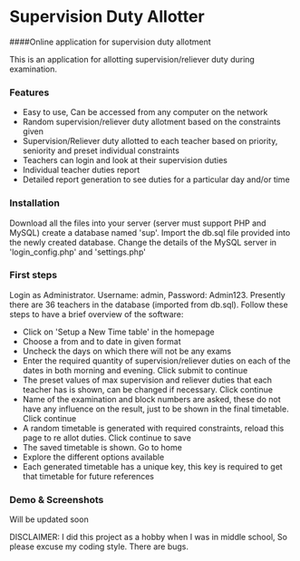 # Supervision Duty Allotter
####Online application for supervision duty allotment

This is an application for allotting supervision/reliever duty during examination.

### Features

- Easy to use, Can be accessed from any computer on the network
- Random supervision/reliever duty allotment based on the constraints given
- Supervision/Reliever duty allotted to each teacher based on priority, seniority and preset individual constraints
- Teachers can login and look at their supervision duties
- Individual teacher duties report
- Detailed report generation to see duties for a particular day and/or time

### Installation

Download all the files into your server (server must support PHP and MySQL) create a database named 'sup'. Import the db.sql file provided into the newly created database. Change the details of the MySQL server in 'login_config.php' and 'settings.php'

### First steps

Login as Administrator. Username: admin, Password: Admin123. Presently there are 36 teachers in the database (imported from db.sql). Follow these steps to have a brief overview of the software:
- Click on 'Setup a New Time table' in the homepage
- Choose a from and to date in given format
- Uncheck the days on which there will not be any exams
- Enter the required quantity of supervision/reliever duties on each of the dates in both morning and evening. Click submit to continue
- The preset values of max supervision and reliever duties that each teacher has is shown, can be changed if necessary. Click continue
- Name of the examination and block numbers are asked, these do not have any influence on the result, just to be shown in the final timetable. Click continue
- A random timetable is generated with required constraints, reload this page to re allot duties. Click continue to save
- The saved timetable is shown. Go to home
- Explore the different options available
- Each generated timetable has a unique key, this key is required to get that timetable for future references

### Demo & Screenshots

Will be updated soon

DISCLAIMER: I did this project as a hobby when I was in middle school, So please excuse my coding style. There are bugs.
